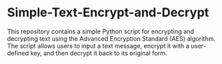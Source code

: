 # Simple-Text-Encrypt-and-Decrypt
This repository contains a simple Python script for encrypting and decrypting text using the Advanced Encryption Standard (AES) algorithm. The script allows users to input a text message, encrypt it with a user-defined key, and then decrypt it back to its original form.

